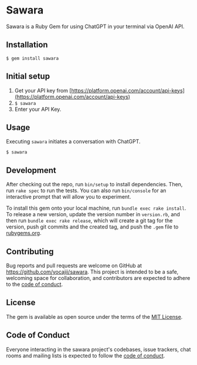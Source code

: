 # Sawara

Sawara is a Ruby Gem for using ChatGPT in your terminal via OpenAI API.

## Installation

    $ gem install sawara

## Initial setup

1. Get your API key from [https://platform.openai.com/account/api-keys](https://platform.openai.com/account/api-keys)
2. `$ sawara`
3. Enter your API Key.

## Usage

Executing `sawara` initiates a conversation with ChatGPT.
```
$ sawara
```

## Development

After checking out the repo, run `bin/setup` to install dependencies. Then, run `rake spec` to run the tests. You can also run `bin/console` for an interactive prompt that will allow you to experiment.

To install this gem onto your local machine, run `bundle exec rake install`. To release a new version, update the version number in `version.rb`, and then run `bundle exec rake release`, which will create a git tag for the version, push git commits and the created tag, and push the `.gem` file to [rubygems.org](https://rubygems.org).

## Contributing

Bug reports and pull requests are welcome on GitHub at https://github.com/yocajii/sawara. This project is intended to be a safe, welcoming space for collaboration, and contributors are expected to adhere to the [code of conduct](https://github.com/yocajii/sawara/blob/main/CODE_OF_CONDUCT.md).

## License

The gem is available as open source under the terms of the [MIT License](https://opensource.org/licenses/MIT).

## Code of Conduct

Everyone interacting in the sawara project's codebases, issue trackers, chat rooms and mailing lists is expected to follow the [code of conduct](https://github.com/[USERNAME]/sawara/blob/main/CODE_OF_CONDUCT.md).
